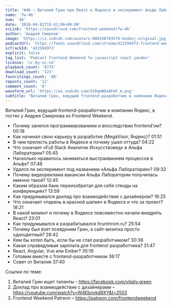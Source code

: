 ```yaml
---
title: "#46 – Виталий Грин про React в Яндексе и эксперимент Альфа Лаборатории"
name: 'fw-46'
num: '46'
date: '2018-04-01T15:42:06+00:00'
scLink: 'https://soundcloud.com/frontend-weekend/fw-46'
author: 'Андрей Смирнов'
image: 'https://i1.sndcdn.com/avatars-000358703579-bnobxj-original.jpg'
podcastUrl: 'https://feeds.soundcloud.com/stream/422594973-frontend-weekend-fw-46.m4a'
scTrackId: '422594973'
explicit: false
tag_list: 'Podcast Frontend Weekend fw javascript react yandex'
license: 'cc-by-nc-nd'
playback_count: '8775'
download_count: '123'
favoritings_count: '88'
reposts_count: '12'
comment_count: '0'
waveform_url: 'https://w1.sndcdn.com/StDqmWOnAFmF_m.png'
subtitle: "Виталий Грин, ведущий frontend-разработчик в компании Яндекс, в гостях у Андрея Смирнова из Frontend Weekend.  "
---
```

Виталий Грин, ведущий frontend-разработчик в компании Яндекс, в гостях у Андрея Смирнова из Frontend Weekend.  

- Почему занялся программированием и впоследствии frontend’ом? <timecode sec="18">00:18</timecode>
- Как начинал свою карьеру в разработке (MegaVisor, Яндекс)? <timecode sec="111">01:51</timecode>
- В чем прелесть работы в Яндексе и почему ушел оттуда? <timecode sec="262">04:22</timecode>
- Что означает «Full Stack Аналитик Искусствовед» в Альфа Лаборатории? <timecode sec="345">05:45</timecode>
- Насколько нравилось заниматься выстраиванием процессов в Альфе? <timecode sec="466">07:46</timecode>
- Удался ли эксперимент под названием «Альфа Лаборатория»? <timecode sec="572">09:32</timecode>
- Почему видеореклама вакансии Альфа Лаборатории получилась именно такой? <timecode sec="765">12:45</timecode>
- Каким образом банк переизобретал для себя стенды на конференциях? <timecode sec="839">13:59</timecode>
- Как придумывался доклад про взаимодействие с дизайнером? <timecode sec="985">16:25</timecode>
- Что означает «парень в красной шапке» в Яндексе и что за проект? <timecode sec="1101">18:21</timecode>
- В какой момент и почему в Яндексе повсеместно начали внедрять React? <timecode sec="1381">23:01</timecode>
- Как придумывался и разрабатывался hrumhrom.ru? <timecode sec="1554">25:54</timecode>
- Почему был взят псевдоним Грин, а сайт-визитка просто одноцветный? <timecode sec="1722">28:42</timecode>
- Кем бы хотел быть, если бы не стал разработчиком? <timecode sec="1836">30:36</timecode>
- Какая справедливая зарплата для frontend-разработчика? <timecode sec="1907">31:47</timecode>
- React, Angular, Vue или Ember? <timecode sec="2119">35:19</timecode>
- Готовим вместе с frontend-разработчиком <timecode sec="2177">36:17</timecode>
- Совет от Виталия <timecode sec="2260">37:40</timecode>

Ссылки по теме:
1) Виталий Грин ищет таланты – https://facebook.com/vitaliy.green
2) Доклад про взаимодействие с дизайнерами – https://youtube.com/watch?v=W4Eboykd8XY&t=2502
3) Frontend Weekend Patreon – https://patreon.com/frontendweekend